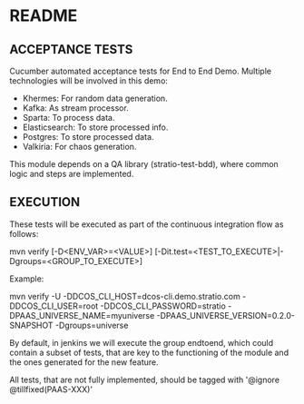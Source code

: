 # README

## ACCEPTANCE TESTS

Cucumber automated acceptance tests for End to End Demo.
Multiple technologies will be involved in this demo:

* Khermes: For random data generation.
* Kafka: As stream processor. 
* Sparta: To process data.
* Elasticsearch: To store processed info.
* Postgres: To store processed data.
* Valkiria: For chaos generation.

This module depends on a QA library (stratio-test-bdd), where common logic and steps are implemented.

## EXECUTION

These tests will be executed as part of the continuous integration flow as follows:

mvn verify [-D\<ENV_VAR>=\<VALUE>] [-Dit.test=\<TEST_TO_EXECUTE>|-Dgroups=\<GROUP_TO_EXECUTE>]

Example:

mvn verify -U -DDCOS_CLI_HOST=dcos-cli.demo.stratio.com -DDCOS_CLI_USER=root -DDCOS_CLI_PASSWORD=stratio -DPAAS_UNIVERSE_NAME=myuniverse -DPAAS_UNIVERSE_VERSION=0.2.0-SNAPSHOT -Dgroups=universe

By default, in jenkins we will execute the group endtoend, which could contain a subset of tests, that are key to the functioning of the module and the ones generated for the new feature.

All tests, that are not fully implemented, should be tagged with '@ignore @tillfixed(PAAS-XXX)'
